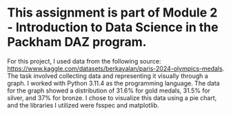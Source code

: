 # This assignment is part of Module 2 - Introduction to Data Science in the Packham DAZ program.


For this project, I used data from the following source: https://www.kaggle.com/datasets/berkayalan/paris-2024-olympics-medals. The task involved collecting data and representing it visually through a graph. I worked with Python 3.11.4 as the programming language. The data for the graph showed a distribution of 31.6% for gold medals, 31.5% for silver, and 37% for bronze. I chose to visualize this data using a pie chart, and the libraries I utilized were fsspec and matplotlib.






